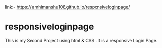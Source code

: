 link:- https://iamhimanshu108.github.io/responsiveloginpage/

# responsiveloginpage
This is my Second Project using html &amp; CSS . It is a responsive Login Page. 

